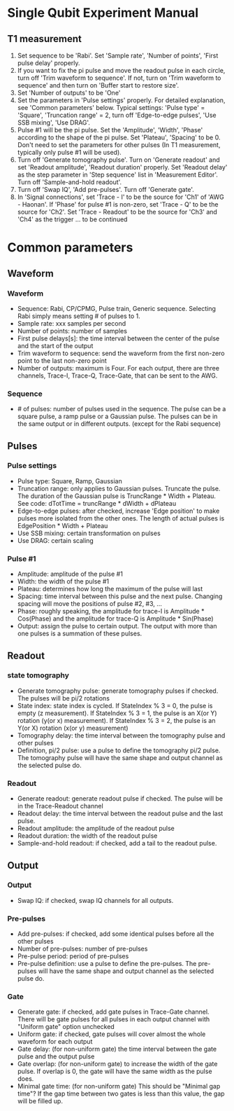 # Single Qubit Experiment Manual
## T1 measurement
1. Set sequence to be 'Rabi'. Set 'Sample rate', 'Number of points', 'First pulse delay' properly. 
2. If you want to fix the pi pulse and move the readout pulse in each circle, turn off 'Trim waveform to sequence'. If not, turn on 'Trim waveform to sequence' and then turn on 'Buffer start to restore size'.
3. Set 'Number of outputs' to be 'One'
4. Set the parameters in 'Pulse settings' properly. For detailed explanation, see 'Common parameters' below. Typical settings: 'Pulse type' = 'Square', 'Truncation range' = 2, turn off 'Edge-to-edge pulses', 'Use SSB mixing', 'Use DRAG'.
5. Pulse #1 will be the pi pulse. Set the 'Amplitude', 'Width', 'Phase' according to the shape of the pi pulse. Set 'Plateau', 'Spacing' to be 0. Don't need to set the parameters for other pulses (In T1 measurement, typically only pulse #1 will be used).
6. Turn off 'Generate tomography pulse'. Turn on 'Generate readout' and set 'Readout amplitude', 'Readout duration' properly. Set 'Readout delay' as the step parameter in 'Step sequence' list in 'Measurement Editor'. Turn off 'Sample-and-hold readout'.
7. Turn off 'Swap IQ', 'Add pre-pulses'. Turn off 'Generate gate'.
8. In 'Signal connections', set 'Trace - I' to be the source for 'Ch1' of 'AWG - Haonan'. If 'Phase' for pulse #1 is non-zero, set 'Trace - Q' to be the source for 'Ch2'. Set 'Trace - Readout' to be the source for 'Ch3' and 'Ch4' as the trigger ... to be continued

# Common parameters
## Waveform
### Waveform
- Sequence: Rabi, CP/CPMG, Pulse train, Generic sequence. Selecting Rabi simply means setting \# of pulses to 1. 
- Sample rate: xxx samples per second
- Number of points: number of samples
- First pulse delays[s]: the time interval between the center of the pulse and the start of the output
- Trim waveform to sequence: send the waveform from the first non-zero point to the last non-zero point
- Number of outputs: maximum is Four. For each output, there are three channels, Trace-I, Trace-Q, Trace-Gate, that can be sent to the AWG.

### Sequence
- \# of pulses: number of pulses used in the sequence. The pulse can be a square pulse, a ramp pulse or a Gaussian pulse. The pulses can be in the same output or in different outputs. (except for the Rabi sequence)

## Pulses
### Pulse settings
- Pulse type: Square, Ramp, Gaussian
- Truncation range: only applies to Gaussian pulses. Truncate the pulse. The duration of the Gaussian pulse is TruncRange * Width + Plateau. See code: dTotTime = truncRange * dWidth + dPlateau
- Edge-to-edge pulses: after checked, increase 'Edge position' to make pulses more isolated from the other ones. The length of actual pulses is EdgePosition * Width + Plateau
- Use SSB mixing: certain transformation on pulses
- Use DRAG: certain scaling

### Pulse #1
- Amplitude: amplitude of the pulse #1
- Width: the width of the pulse #1
- Plateau: determines how long the maximum of the pulse will last
- Spacing: time interval between this pulse and the next pulse. Changing spacing will move the positions of pulse #2, #3, ...
- Phase: roughly speaking, the amplitude for trace-I is Amplitude * Cos(Phase) and the amplitude for trace-Q is Amplitude * Sin(Phase)
- Output: assign the pulse to certain output. The output with more than one pulses is a summation of these pulses.

## Readout
### state tomography
- Generate tomography pulse: generate tomography pulses if checked. The pulses will be pi/2 rotations 
- State index: state index is cycled. If StateIndex % 3 = 0, the pulse is empty (z measurement). If StateIndex % 3 = 1, the pulse is an X(or Y) rotation (y(or x) measurement). If StateIndex % 3 = 2, the pulse is an Y(or X) rotation (x(or y) measurement) 
- Tomography delay: the time interval between the tomography pulse and other pulses
- Definition, pi/2 pulse: use a pulse to define the tomography pi/2 pulse. The tomography pulse will have the same shape and output channel as the selected pulse do.

### Readout
- Generate readout: generate readout pulse if checked. The pulse will be in the Trace-Readout channel
- Readout delay: the time interval between the readout pulse and the last pulse.
- Readout amplitude: the amplitude of the readout pulse
- Readout duration: the width of the readout pulse
- Sample-and-hold readout: if checked, add a tail to the readout pulse.

## Output
### Output
- Swap IQ: if checked, swap IQ channels for all outputs.

### Pre-pulses
- Add pre-pulses: if checked, add some identical pulses before all the other pulses
- Number of pre-pulses: number of pre-pulses
- Pre-pulse period: period of pre-pulses
- Pre-pulse definition: use a pulse to define the pre-pulses. The pre-pulses will have the same shape and output channel as the selected pulse do.

### Gate
- Generate gate: if checked, add gate pulses in Trace-Gate channel. There will be gate pulses for all pulses in each output channel with "Uniform gate" option unchecked
- Uniform gate: if checked, gate pulses will cover almost the whole waveform for each output
- Gate delay: (for non-uniform gate) the time interval between the gate pulse and the output pulse
- Gate overlap: (for non-uniform gate) to increase the width of the gate pulse. If overlap is 0, the gate will have the same width as the pulse does.
- Minimal gate time: (for non-uniform gate) This should be "Minimal gap time"? If the gap time between two gates is less than this value, the gap will be filled up.